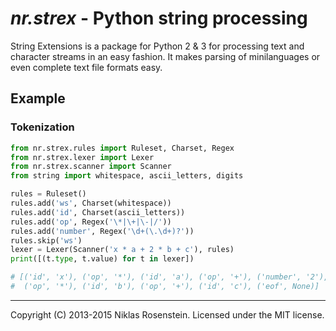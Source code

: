 *nr.strex* - Python string processing
=====================================

String Extensions is a package for Python 2 & 3 for processing text and
character streams in an easy fashion. It makes parsing of minilanguages
or even complete text file formats easy.

## Example

### Tokenization

```python
from nr.strex.rules import Ruleset, Charset, Regex
from nr.strex.lexer import Lexer
from nr.strex.scanner import Scanner
from string import whitespace, ascii_letters, digits

rules = Ruleset()
rules.add('ws', Charset(whitespace))
rules.add('id', Charset(ascii_letters))
rules.add('op', Regex('\*|\+|\-|/'))
rules.add('number', Regex('\d+(\.\d+)?'))
rules.skip('ws')
lexer = Lexer(Scanner('x * a + 2 * b + c'), rules)
print([(t.type, t.value) for t in lexer])

# [('id', 'x'), ('op', '*'), ('id', 'a'), ('op', '+'), ('number', '2'),
#  ('op', '*'), ('id', 'b'), ('op', '+'), ('id', 'c'), ('eof', None)]
```

----------------------------------------------------------------------

Copyright (C) 2013-2015 Niklas Rosenstein. Licensed under the MIT license.
